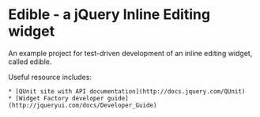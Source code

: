 Edible - a jQuery Inline Editing widget
=======================================

An example project for test-driven development of an inline editing widget, called edible.

Useful resource includes:

    * [QUnit site with API documentation](http://docs.jquery.com/QUnit)
    * [Widget Factory developer guide](http://jqueryui.com/docs/Developer_Guide)